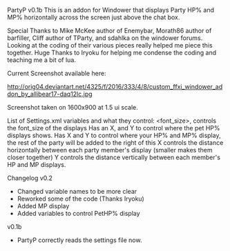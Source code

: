 PartyP v0.1b
This is an addon for Windower that displays Party HP% and MP% horizontally across the screen just above the chat box.

Special Thanks to Mike McKee author of Enemybar, Morath86 author of barfiller, 
Cliff author of TParty, and sdahlka on the windower forums.  Looking at the 
coding of their various pieces really helped me piece this together.
Huge Thanks to Iryoku for helping me condense the coding and teaching me a bit of lua.

Current Screenshot available here:

http://orig04.deviantart.net/4325/f/2016/333/4/8/custom_ffxi_windower_addon_by_allibear17-daq12lc.jpg

Screenshot taken on 1600x900 at 1.5 ui scale.

List of Settings.xml variables and what they control:
<font_size>,  controls the font_size of the displays
<pet> Has an X, and Y to control where the pet HP% displays shows.
<pos> Has X and Y to control where your HP% and MP% display, the rest of the party will be added to the right of this
<step> X controls the distance horizontally between each party member's display (smaller makes them closer together)
       Y controls the distance vertically between each member's HP and MP displays.

Changelog 
v0.2
- Changed variable names to be more clear
- Reworked some of the code (Thanks Iryoku)
- Added MP display
- Added variables to control PetHP% display

v0.1b
- PartyP correctly reads the settings file now.
